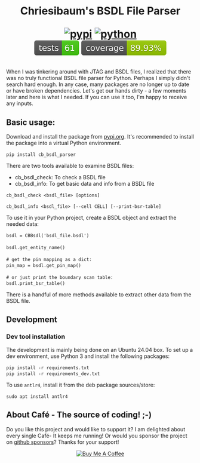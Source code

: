 <h1 align="center">
Chriesibaum's BSDL File Parser

[![pypi](https://img.shields.io/pypi/v/cb_bsdl_parser.svg)](https://pypi.org/project/cb_bsdl_parser/)
[![python](https://img.shields.io/pypi/pyversions/cb_bsdl_parser.svg)](https://pypi.org/project/cb_bsdl_parser/)
<br>
[![Tests Status](https://raw.githubusercontent.com/chriesibaum/cb_bsdl_parser/refs/heads/main/doc/tests-badge.svg)]()
[![Coverage Status](https://raw.githubusercontent.com/chriesibaum/cb_bsdl_parser/refs/heads/main/doc/coverage-badge.svg)]()

</h1>


When I was tinkering around with JTAG and BSDL files, I realized that there was no truly functional BSDL file parser for Python. Perhaps I simply didn't search hard enough. In any case, many packages are no longer up to date or have broken dependencies. Let's get our hands dirty - a few moments later and here is what I needed. If you can use it too, I'm happy to receive any inputs.

## Basic usage:
Download and install the package from [pypi.org](https://pypi.org/project/cb-bsdl-parser/). It's recommended to install the package into a virtual Python environment.

```
pip install cb_bsdl_parser
```

There are two tools available to examine BSDL files:
- cb_bsdl_check: To check a BSDL file
- cb_bsdl_info: To get basic data and info from a BSDL file

```
cb_bsdl_check <bsdl_file> [options]
```

```
cb_bsdl_info <bsdl_file> [--cell CELL] [--print-bsr-table]
```

To use it in your Python project, create a BSDL object and extract the needed data:

```
bsdl = CBBsdl('bsdl_file.bsdl')

bsdl.get_entity_name()

# get the pin mapping as a dict:
pin_map = bsdl.get_pin_map()

# or just print the boundary scan table:
bsdl.print_bsr_table()
```

There is a handful of more methods available to extract other data from the BSDL file.

## Development

### Dev tool installation

The development is mainly being done on an Ubuntu 24.04 box. To set up a dev environment, use Python 3 and install the following packages:
```
pip install -r requirements.txt
pip install -r requirements_dev.txt
```

To use ```antlr4```, install it from the deb package sources/store:

```
sudo apt install antlr4
```


## About Café - The source of coding! ;-)

Do you like this project and would like to support it? I am delighted about every single Café- It keeps me running! Or would you sponsor the project on [github sponsors](https://github.com/sponsors/chriesibaum/)? Thanks for your support!

<div align="center">
<a href="https://www.buymeacoffee.com/chriesibaum" target="_blank">
<img src="https://cdn.buymeacoffee.com/buttons/v2/default-yellow.png" alt="Buy Me A Coffee" style="height: 60px !important;width: 217px !important;" ></a>

</div>